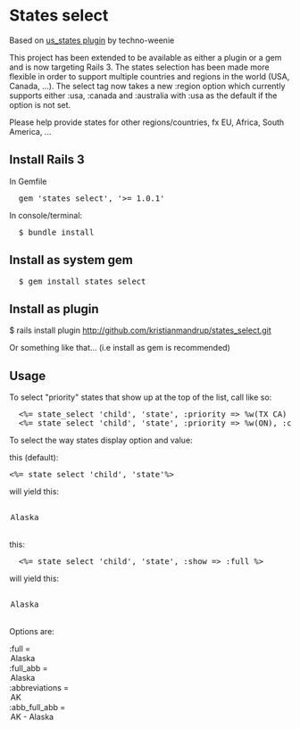 # States select

Based on [us_states plugin](http://svn.techno-weenie.net/projects/plugins/us_states/) by techno-weenie

This project has been extended to be available as either a plugin or a gem and is now targeting Rails 3.
The states selection has been made more flexible in order to support multiple countries and regions in the world (USA, Canada, ...). 
The select tag now takes a new :region option which currently supports either :usa, :canada and :australia with :usa as the default if the option is not set.

Please help provide states for other regions/countries, fx EU, Africa, South America, ...

## Install Rails 3

In Gemfile
<pre>
  gem 'states_select', '>= 1.0.1'
</pre>

In console/terminal:
<pre>
  $ bundle install  
</pre>

## Install as system gem

<pre>
  $ gem install states_select 
</pre>

## Install as plugin

$ rails install plugin http://github.com/kristianmandrup/states_select.git

Or something like that... (i.e install as gem is recommended)

## Usage

To select "priority" states that show up at the top of the list, call like so:
<pre>
  <%= state_select 'child', 'state', :priority => %w(TX CA) %> 
  <%= state_select 'child', 'state', :priority => %w(ON), :country => :canada %>   
</pre>

To select the way states display option and value:

this (default):
<pre>
<%= state_select 'child', 'state'%>   
</pre>

will yield this:
<pre>
  <option value="AK">Alaska</option>  
</pre>

this:
<pre>
  <%= state_select 'child', 'state', :show => :full %>   
</pre>

will yield this:
<pre>
  <option value="Alaska">Alaska</option>  
</pre>

Options are:

:full = <option value="Alaska">Alaska</option>
:full_abb = <option value="AK">Alaska</option>
:abbreviations = <option value="AK">AK</option>
:abb_full_abb = <option value="AK">AK - Alaska</option>
